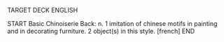 TARGET DECK
ENGLISH

START
Basic
Chinoiserie
Back: n. 1 imitation of chinese motifs in painting and in decorating furniture. 2 object(s) in this style. [french]
END
